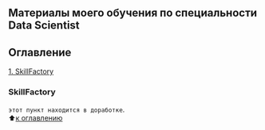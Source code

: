 ## Материалы моего обучения по специальности Data Scientist

## Оглавление  
[1. SkillFactory](/README.md#SkillFactory)  


### SkillFactory  
`этот пункт находится в доработке`.  
:arrow_up:[к оглавлению](/README.md#Оглавление)
